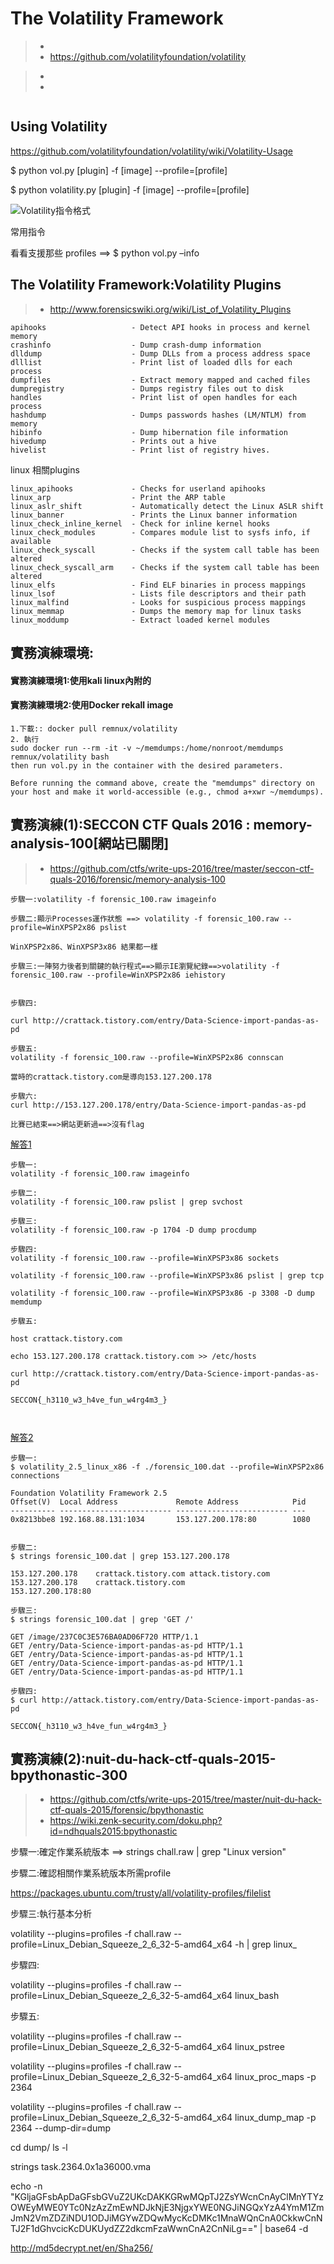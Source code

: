 # The Volatility Framework

>* 
>* https://github.com/volatilityfoundation/volatility
 
>* 
>* 
```
```
## Using Volatility

https://github.com/volatilityfoundation/volatility/wiki/Volatility-Usage

$ python vol.py [plugin] -f [image] --profile=[profile] 

$ python volatility.py [plugin] -f [image] --profile=[profile] 

![Volatility指令格式](pic/Volatility-Usage.png)

常用指令

看看支援那些 profiles ==> $ python vol.py –info

## The Volatility Framework:Volatility Plugins

>* http://www.forensicswiki.org/wiki/List_of_Volatility_Plugins

```
apihooks                   - Detect API hooks in process and kernel memory
crashinfo                  - Dump crash-dump information
dlldump                    - Dump DLLs from a process address space
dlllist                    - Print list of loaded dlls for each process
dumpfiles                  - Extract memory mapped and cached files
dumpregistry               - Dumps registry files out to disk
handles                    - Print list of open handles for each process
hashdump                   - Dumps passwords hashes (LM/NTLM) from memory
hibinfo                    - Dump hibernation file information
hivedump                   - Prints out a hive
hivelist                   - Print list of registry hives.
```

linux 相關plugins
```
linux_apihooks             - Checks for userland apihooks
linux_arp                  - Print the ARP table
linux_aslr_shift           - Automatically detect the Linux ASLR shift
linux_banner               - Prints the Linux banner information
linux_check_inline_kernel  - Check for inline kernel hooks
linux_check_modules        - Compares module list to sysfs info, if available
linux_check_syscall        - Checks if the system call table has been altered
linux_check_syscall_arm    - Checks if the system call table has been altered
linux_elfs                 - Find ELF binaries in process mappings
linux_lsof                 - Lists file descriptors and their path
linux_malfind              - Looks for suspicious process mappings
linux_memmap               - Dumps the memory map for linux tasks
linux_moddump              - Extract loaded kernel modules
```
## 實務演練環境:

#### 實務演練環境1:使用kali linux內附的

#### 實務演練環境2:使用Docker rekall image
```
1.下載:: docker pull remnux/volatility
2. 執行
sudo docker run --rm -it -v ~/memdumps:/home/nonroot/memdumps remnux/volatility bash
then run vol.py in the container with the desired parameters.

Before running the command above, create the "memdumps" directory on your host and make it world-accessible (e.g., chmod a+xwr ~/memdumps).
```
## 實務演練(1):SECCON CTF Quals 2016 : memory-analysis-100[網站已關閉]

>* https://github.com/ctfs/write-ups-2016/tree/master/seccon-ctf-quals-2016/forensic/memory-analysis-100

```
步驟一:volatility -f forensic_100.raw imageinfo

步驟二:顯示Processes運作狀態 ==> volatility -f forensic_100.raw --profile=WinXPSP2x86 pslist

WinXPSP2x86、WinXPSP3x86 結果都一樣

步驟三:一陣努力後者到關鍵的執行程式==>顯示IE瀏覽紀錄==>volatility -f forensic_100.raw --profile=WinXPSP2x86 iehistory


步驟四:

curl http://crattack.tistory.com/entry/Data-Science-import-pandas-as-pd

步驟五:
volatility -f forensic_100.raw --profile=WinXPSP2x86 connscan

當時的crattack.tistory.com是導向153.127.200.178

步驟六:
curl http://153.127.200.178/entry/Data-Science-import-pandas-as-pd

比賽已結束==>網站更新過==>沒有flag

```
[解答1](https://ctf.rip/seccon-2016-quals-memory-analysis-forensics-challenge/)

```
步驟一:
volatility -f forensic_100.raw imageinfo

步驟二:
volatility -f forensic_100.raw pslist | grep svchost

步驟三:
volatility -f forensic_100.raw -p 1704 -D dump procdump

步驟四:
volatility -f forensic_100.raw --profile=WinXPSP3x86 sockets

volatility -f forensic_100.raw --profile=WinXPSP3x86 pslist | grep tcp

volatility -f forensic_100.raw --profile=WinXPSP3x86 -p 3308 -D dump memdump

步驟五:

host crattack.tistory.com

echo 153.127.200.178 crattack.tistory.com >> /etc/hosts

curl http://crattack.tistory.com/entry/Data-Science-import-pandas-as-pd

SECCON{_h3110_w3_h4ve_fun_w4rg4m3_}



```

[解答2](https://blog.nhiroki.net/2016/12/11/seccon-2016-online-ctf-writeup)
```
步驟一:
$ volatility_2.5_linux_x86 -f ./forensic_100.dat --profile=WinXPSP2x86 connections

Foundation Volatility Framework 2.5
Offset(V)  Local Address             Remote Address            Pid
---------- ------------------------- ------------------------- ---
0x8213bbe8 192.168.88.131:1034       153.127.200.178:80        1080


步驟二:
$ strings forensic_100.dat | grep 153.127.200.178

153.127.200.178    crattack.tistory.com attack.tistory.com 
153.127.200.178    crattack.tistory.com 
153.127.200.178:80

步驟三:
$ strings forensic_100.dat | grep 'GET /' 

GET /image/237C0C3E576BA0AD06F720 HTTP/1.1
GET /entry/Data-Science-import-pandas-as-pd HTTP/1.1
GET /entry/Data-Science-import-pandas-as-pd HTTP/1.1
GET /entry/Data-Science-import-pandas-as-pd HTTP/1.1
GET /entry/Data-Science-import-pandas-as-pd HTTP/1.1

步驟四:
$ curl http://attack.tistory.com/entry/Data-Science-import-pandas-as-pd

SECCON{_h3110_w3_h4ve_fun_w4rg4m3_}
```


## 實務演練(2):nuit-du-hack-ctf-quals-2015-bpythonastic-300

>* https://github.com/ctfs/write-ups-2015/tree/master/nuit-du-hack-ctf-quals-2015/forensic/bpythonastic
>* https://wiki.zenk-security.com/doku.php?id=ndhquals2015:bpythonastic

步驟一:確定作業系統版本 ==> strings chall.raw | grep "Linux version"

步驟二:確認相關作業系統版本所需profile

https://packages.ubuntu.com/trusty/all/volatility-profiles/filelist

步驟三:執行基本分析

volatility --plugins=profiles -f chall.raw --profile=Linux_Debian_Squeeze_2_6_32-5-amd64_x64 -h | grep linux_

步驟四:

volatility --plugins=profiles -f chall.raw --profile=Linux_Debian_Squeeze_2_6_32-5-amd64_x64 linux_bash

步驟五:

volatility --plugins=profiles -f chall.raw --profile=Linux_Debian_Squeeze_2_6_32-5-amd64_x64 linux_pstree

volatility --plugins=profiles -f chall.raw --profile=Linux_Debian_Squeeze_2_6_32-5-amd64_x64 linux_proc_maps -p 2364


volatility --plugins=profiles -f chall.raw --profile=Linux_Debian_Squeeze_2_6_32-5-amd64_x64 linux_dump_map -p 2364 --dump-dir=dump

cd dump/
ls -l

strings task.2364.0x1a36000.vma

echo -n "KGljaGFsbApDaGFsbGVuZ2UKcDAKKGRwMQpTJ2ZsYWcnCnAyClMnYTYzOWEyMWE0YTc0NzAzZmEwNDJkNjE3NjgxYWE0NGJiNGQxYzA4YmM1ZmJmN2VmZDZiNDU1ODJiMGYwZDQwMycKcDMKc1MnaWQnCnA0CkkwCnNTJ2F1dGhvcicKcDUKUydZZ2dkcmFzaWwnCnA2CnNiLg==" | base64 -d

http://md5decrypt.net/en/Sha256/







